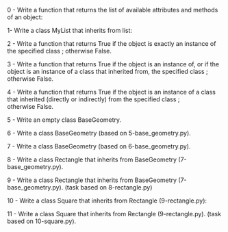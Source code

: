 0 - Write a function that returns the list of available attributes and methods of an object: 

1- Write a class MyList that inherits from list: 

2 - Write a function that returns True if the object is exactly an instance of the specified class ; otherwise False. 

3 - Write a function that returns True if the object is an instance of, or if the object is an instance of a class that inherited from, the specified class ; otherwise False. 

4 - Write a function that returns True if the object is an instance of a class that inherited (directly or indirectly) from the specified class ; otherwise False. 

5 - Write an empty class BaseGeometry. 

6 - Write a class BaseGeometry (based on 5-base_geometry.py). ­

7 - Write a class BaseGeometry (based on 6-base_geometry.py).

8 - Write a class Rectangle that inherits from BaseGeometry (7-base_geometry.py).

9 - Write a class Rectangle that inherits from BaseGeometry (7-base_geometry.py). (task based on 8-rectangle.py) 

10 - Write a class Square that inherits from Rectangle (9-rectangle.py):

11 - Write a class Square that inherits from Rectangle (9-rectangle.py). (task based on 10-square.py). 

